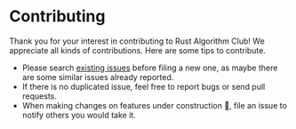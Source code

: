 # Contributing

Thank you for your interest in contributing to Rust Algorithm Club! We appreciate all kinds of contributions. Here are some tips to contribute.

- Please search [existing issues](https://github.com/weihanglo/rust-algorithm-club/search?q=&type=Issues&utf8=%E2%9C%93) before filing a new one, as maybe there are some similar issues already reported.
- If there is no duplicated issue, feel free to report bugs or send pull requests.
- When making changes on features under construction 🚧, file an issue to notify others you would take it.
